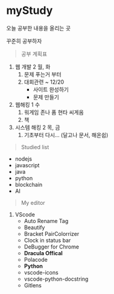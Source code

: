 # myStudy

오늘 공부한 내용을 올리는 곳 

꾸준히 공부하자

> 공부 계획표

1. 웹 개발  2 월, 화
    1. 문제 푸는거 부터
    2. 대회관련 ~ 12/20
        * 사이트 완성하기
        * 문제 만들기
2. 웹해킹 1 수
    1. 워게임 존나 품 현타 씨게옴
    2. 책
3. 시스템 해킹 2 목, 금
    1. 기초부터 다시... (달고나 문서, 해온쉽) 


> Studied list
* nodejs
* javascript
* java
* python
* blockchain
* AI

> My editor

1. VScode
   * Auto Rename Tag
   * Beautify
   * Bracket PairColorrizer
   * Clock in status bar
   * DeBugger for Chrome
   * **Dracula Offical**
   * Polacode
   * **Python**
   * vscode-icons
   * vscode-python-docstring
   * Gitlens

